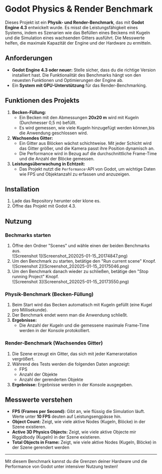 # Godot Physics & Render Benchmark

Dieses Projekt ist ein **Physik- und Render-Benchmark**, das mit **Godot Engine 4.3** entwickelt wurde. Es misst die Leistungsfähigkeit eines Systems, indem es Szenarien wie das Befüllen eines Beckens mit Kugeln und die Simulation eines wachsenden Gitters ausführt. Die Messwerte helfen, die maximale Kapazität der Engine und der Hardware zu ermitteln.

## Anforderungen

<ul>
  <li><strong>Godot Engine 4.3 oder neuer:</strong> Stelle sicher, dass du die richtige Version installiert hast. Die Funktionalität des Benchmarks hängt von den neuesten Funktionen und Optimierungen der Engine ab.</li>
  <li>Ein <strong>System mit GPU-Unterstützung</strong> für das Render-Benchmarking.</li>
</ul>

## Funktionen des Projekts

<ol>
  <li>
    <strong>Becken-Füllung:</strong>
    <ul>
      <li>Ein Becken mit den Abmessungen <strong>20x20 m</strong> wird mit Kugeln (Durchmesser 0,5 m) befüllt.</li>
      <li>Es wird gemessen, wie viele Kugeln hinzugefügt werden können,bis die Anwendung geschlossen wird.</li>
    </ul>
  </li>
  <li>
    <strong>Wachsendes Gitter:</strong>
    <ul>
      <li>Ein Gitter aus Blöcken wächst schichtweise. Mit jeder Schicht wird das Gitter größer, und die Kamera passt ihre Position dynamisch an.</li>
      <li>Die Performance wird in Bezug auf die durchschnittliche Frame-Time und die Anzahl der Blöcke gemessen.</li>
    </ul>
  </li>
  <li>
    <strong>Leistungsüberwachung in Echtzeit:</strong>
    <ul>
      <li>Das Projekt nutzt die <code>Performance</code>-API von Godot, um wichtige Daten wie FPS und Objektanzahl zu erfassen und anzuzeigen.</li>
    </ul>
  </li>
</ol>

## Installation

<ol>
  <li>Lade das Repository herunter oder klone es.</li>
  <li>Öffne das Projekt mit Godot 4.3.</li>
</ol>

## Nutzung

### Bechmarks starten
<ol>
  <li>Öffne den Ordner "Scenes" und wähle einen der beiden Benchmarks aus.</li>
  ![Screenshot 1](Screenshot_202025-01-15_20174847.png)
  <li>Um den Benchmark zu starten, betätige den "Run current scene" Knopf.</li>
  ![Screenshot 2](Screenshot_202025-01-15_20175046.png)
  <li>Um den Benchmark danach wieder zu schließen, betätige den "Stop running Project" Knopf.</li>
  ![Screenshot 3](Screenshot_202025-01-15_20173550.png)
</ol>

### Physik-Benchmark (Becken-Füllung)

<ol>
  <li>Beim Start wird das Becken automatisch mit Kugeln gefüllt (eine Kugel pro Millisekunde).</li>
  <li>Der Benchmark endet wenn man die Anwendung schließt.</li>
  <li><strong>Ergebnisse:</strong>
    <ul>
      <li>Die Anzahl der Kugeln und die gemessene maximale Frame-Time werden in der Konsole protokolliert.</li>
    </ul>
  </li>
</ol>

### Render-Benchmark (Wachsendes Gitter)

<ol>
  <li>Die Szene erzeugt ein Gitter, das sich mit jeder Kamerarotation vergrößert.</li>
  <li>Während des Tests werden die folgenden Daten angezeigt:
    <ul>
      <li>FPS</li>
      <li>Anzahl der Objekte</li>
      <li>Anzahl der gerenderten Objekte</li>
    </ul>
  </li>
  <li><strong>Ergebnisse:</strong> Ergebnisse werden in der Konsole ausgegeben.</li>
</ol>

## Messwerte verstehen

<ul>
  <li><strong>FPS (Frames per Second):</strong> Gibt an, wie flüssig die Simulation läuft. Werte unter <strong>10 FPS</strong> deuten auf Leistungsengpässe hin.</li>
  <li><strong>Object Count:</strong> Zeigt, wie viele aktive Nodes (Kugeln, Blöcke) in der Szene existieren.</li>
  <li><strong>Active 3D Physics Objects:</strong> Zeigt, wie viele aktive Objecte mir Riggidbody (Kugeln) in der Szene existieren.</li>
  <li><strong>Total Objects in Frame:</strong> Zeigt, wie viele aktive Nodes (Kugeln, Blöcke) in der Szene gerendert werden</li>
</ul>

---

Mit diesem Benchmark kannst du die Grenzen deiner Hardware und die Performance von Godot unter intensiver Nutzung testen!
